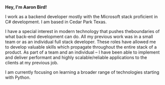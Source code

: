 <b>Hey, I'm Aaron Bird!</b>

I work as a backend developer mostly with the Microsoft stack proficient in C# development. I am based in Cedar Park Texas.

I have a special interest in modern technology that pushes theboundaries of what back-end development can do. 
All my previous work was in a small team or as an individual full stack developer. 
These roles have allowed me to develop valuable skills which propagate throughout the entire stack of a product. 
As part of a team and an individual – I have been able to implement and deliver performant and highly scalable/reliable applications to the clients at my previous job.

I am currently focusing on learning a broader range of technologies starting with Python.



<!---
Kiwiijuice/Kiwiijuice is a ✨ special ✨ repository because its `README.md` (this file) appears on your GitHub profile.
You can click the Preview link to take a look at your changes.
--->
